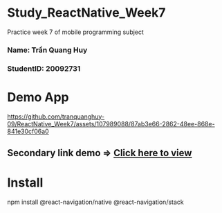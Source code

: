 # Study_ReactNative_Week7
Practice week 7 of mobile programming subject

<h3>Name: Trần Quang Huy</h3>
<h3>StudentID: 20092731</h3>

# Demo App
https://github.com/tranquanghuy-09/ReactNative_Week7/assets/107989088/87ab3e66-2862-48ee-868e-841e30cf06a0

## Secondary link demo => [Click here to view]([https://github.com/tranquanghuy-09/ReactNative_Week7/issues/1#issue-1978920069](https://youtu.be/ITd36OCcWmE))

# Install

npm install @react-navigation/native @react-navigation/stack    

